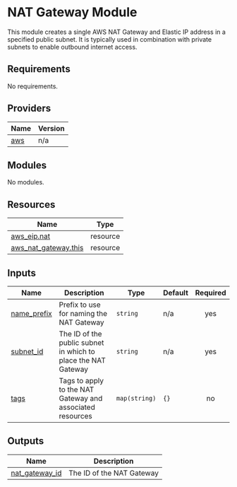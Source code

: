 # NAT Gateway Module

This module creates a single AWS NAT Gateway and Elastic IP address in a specified public subnet. It is typically used in combination with private subnets to enable outbound internet access.

<!-- BEGIN_TF_DOCS -->

## Requirements

No requirements.

## Providers

| Name | Version |
|------|---------|
| <a name="provider_aws"></a> [aws](#provider_aws) | n/a |

## Modules

No modules.

## Resources

| Name | Type |
|------|------|
| [aws_eip.nat](https://registry.terraform.io/providers/hashicorp/aws/latest/docs/resources/eip) | resource |
| [aws_nat_gateway.this](https://registry.terraform.io/providers/hashicorp/aws/latest/docs/resources/nat_gateway) | resource |

## Inputs

| Name | Description | Type | Default | Required |
|------|-------------|------|---------|:--------:|
| <a name="input_name_prefix"></a> [name_prefix](#input_name_prefix) | Prefix to use for naming the NAT Gateway | `string` | n/a | yes |
| <a name="input_subnet_id"></a> [subnet_id](#input_subnet_id) | The ID of the public subnet in which to place the NAT Gateway | `string` | n/a | yes |
| <a name="input_tags"></a> [tags](#input_tags) | Tags to apply to the NAT Gateway and associated resources | `map(string)` | `{}` | no |

## Outputs

| Name | Description |
|------|-------------|
| <a name="output_nat_gateway_id"></a> [nat_gateway_id](#output_nat_gateway_id) | The ID of the NAT Gateway |

<!-- END_TF_DOCS -->
